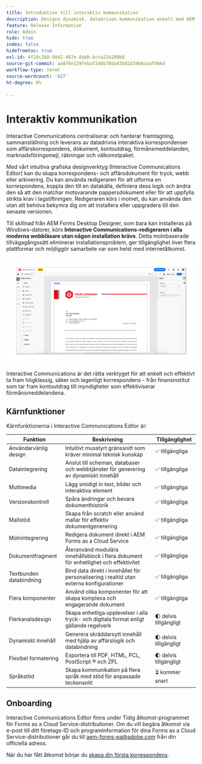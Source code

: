 ```yaml
---
title: Introduktion till interaktiv kommunikation
description: Designa dynamisk, datadriven kommunikation enkelt med AEM Forms Interactive Communications
feature: Release Information
role: Admin
hide: true
index: false
hidefromtoc: true
exl-id: 4f28c260-9842-467e-8abb-bcca224280b8
source-git-commit: aa8f6e129febaf246b70da43dd1d34b6caaf066d
workflow-type: tm+mt
source-wordcount: '427'
ht-degree: 0%

---
```


# Interaktiv kommunikation

Interactive Communications centraliserar och hanterar framtagning, sammanställning och leverans av datadrivna interaktiva korrespondenser som affärskorrespondens, dokument, kontoutdrag, förmånsmeddelanden, marknadsföringsmejl, räkningar och välkomstpaket.

Med vårt intuitiva grafiska designverktyg (Interactive Communications Editor) kan du skapa korrespondens- och affärsdokument för tryck, webb eller arkivering. Du kan använda redigeraren för att utforma en korrespondens, koppla den till en datakälla, definiera dess logik och ändra den så att den matchar motsvarande pappersdokument eller för att uppfylla strikta krav i lagstiftningen. Redigeraren körs i molnet, du kan använda den utan att behöva bekymra dig om att installera eller uppgradera till den senaste versionen.

Till skillnad från AEM Forms Desktop Designer, som bara kan installeras på Windows-datorer, körs **Interactive Communications-redigeraren i alla moderna webbläsare utan någon installation krävs**. Detta molnbaserade tillvägagångssätt eliminerar installationsproblem, ger tillgänglighet över flera plattformar och möjliggör samarbete var som helst med internetåtkomst.

![Interaktiv kommunikationsredigerare](/help/forms/assets/ic-editor.png)

Interactive Communications är det rätta verktyget för att enkelt och effektivt ta fram högklassig, säker och lagenligt korrespondens - från finansinstitut som tar fram kontoutdrag till myndigheter som effektiviserar förmånsmeddelandena.


## Kärnfunktioner

Kärnfunktionerna i Interactive Communications Editor är:

| Funktion | Beskrivning | Tillgänglighet |
|------------|-------------|--------------|
| Användarvänlig design | Intuitivt musstyrt gränssnitt som kräver minimal teknisk kunskap | ✅ tillgängliga |
| Dataintegrering | Anslut till scheman, databaser och webbtjänster för generering av dynamiskt innehåll | ✅ tillgängliga |
| Multimedia | Lägg smidigt in text, bilder och interaktiva element | ✅ tillgängliga |
| Versionskontroll | Spåra ändringar och bevara dokumenthistorik | ✅ tillgängliga |
| Mallstöd | Skapa från scratch eller använd mallar för effektiv dokumentgenerering | ✅ tillgängliga |
| Molnintegrering | Redigera dokument direkt i AEM Forms as a Cloud Service | ✅ tillgängliga |
| Dokumentfragment | Återanvänd modulära innehållsblock i flera dokument för enhetlighet och effektivitet | ✅ tillgängliga |
| Textbunden databindning | Bind data direkt i innehållet för personalisering i realtid utan externa konfigurationer | ✅ tillgängliga |
| Flera komponenter | Använd olika komponenter för att skapa komplexa och engagerande dokument | ✅ tillgängliga |
| Flerkanalsdesign | Skapa enhetliga upplevelser i alla tryck- och digitala format enligt gällande regelverk | 🌓 delvis tillgängligt |
| Dynamiskt innehåll | Generera skräddarsytt innehåll med hjälp av affärslogik och databindning | 🌓 delvis tillgängligt |
| Flexibel formatering | Exportera till PDF, HTML, PCL, PostScript ®️ och ZPL | 🌓 delvis tillgängligt |
| Språkstöd | Skapa kommunikation på flera språk med stöd för anpassade teckensnitt | ⏳ kommer snart |

## Onboarding

Interactive Communications Editor finns under Tidig åtkomst-programmet för Forms as a Cloud Service-distributioner. Om du vill begära åtkomst via e-post till ditt företags-ID och programinformation för dina Forms as a Cloud Service-distributioner går du till [aem-forms-ea@adobe.com](mailto:aem-forms-ea@adobe.com) från din officiella adress.

När du har fått åtkomst börjar du [skapa din första korrespondens](https://video.tv.adobe.com/v/3444094/).

<!-- 

## Next

* Create your first correspondence
* Frequently asked issues


* Familiarize yourself with terminology and concepts
* Walkthrough of interactive communications editor
* Create a fragment
* Preview and test a correspondence

-->
